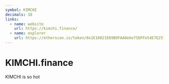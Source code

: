 ```yaml
---
symbol: KIMCHI
decimals: 18
links:
  - name: website
    url: https://kimchi.finance/
  - name: explorer
    url: https://etherscan.io/token/0x1E18821E69B9FAA8e6e75DFFe54E7E25754beDa0
---
```


# KIMCHI.finance

KIMCHI is so hot
